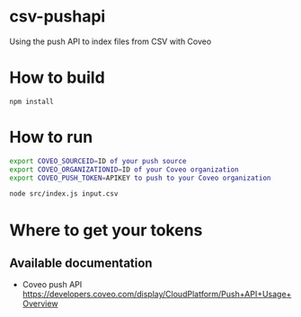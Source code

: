# csv-pushapi
Using the push API to index files from CSV with Coveo

# How to build
`npm install`

# How to run
```sh
export COVEO_SOURCEID=ID of your push source
export COVEO_ORGANIZATIONID=ID of your Coveo organization
export COVEO_PUSH_TOKEN=APIKEY to push to your Coveo organization

node src/index.js input.csv
```

# Where to get your tokens

## Available documentation
* Coveo push API https://developers.coveo.com/display/CloudPlatform/Push+API+Usage+Overview
